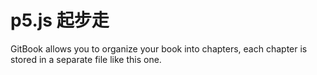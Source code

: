 # p5.js 起步走

GitBook allows you to organize your book into chapters, each chapter is stored in a separate file like this one.
